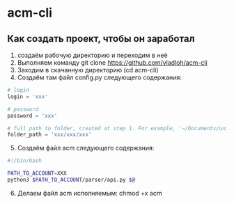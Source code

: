 # acm-cli

## Как создать проект, чтобы он заработал

1. создаём рабочую директорию и переходим в неё
2. Выполняем команду git clone https://github.com/vladloh/acm-cli
3. Заходим в скачанную директорию (cd acm-cli)
4. Создаём там файл config.py следующего содержания:
```python
# login 
login = 'xxx'

# password
password = 'xxx'

# full path to folder, created at step 1. For example, '~/Documents/unic/dp_contests'. 
folder_path = 'xxx/xxx/xxx'
```
5. Создаём файл acm следующего содержания:
```bash
#!/bin/bash

PATH_TO_ACCOUNT=XXX
python3 $PATH_TO_ACCOUNT/parser/api.py $@
```
6. Делаем файл acm исполняемым: chmod +x acm
